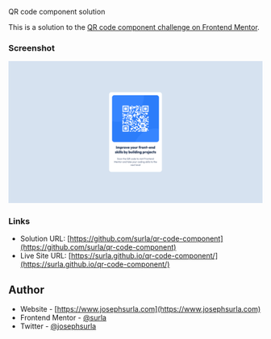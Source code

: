 QR code component solution

This is a solution to the [QR code component challenge on Frontend Mentor](https://www.frontendmentor.io/challenges/qr-code-component-iux_sIO_H).

### Screenshot

![](./screenshot.png)

### Links

- Solution URL: [https://github.com/surla/qr-code-component](https://github.com/surla/qr-code-component)
- Live Site URL: [https://surla.github.io/qr-code-component/](https://surla.github.io/qr-code-component/)

## Author

- Website - [https://www.josephsurla.com](https://www.josephsurla.com)
- Frontend Mentor - [@surla](https://www.frontendmentor.io/profile/surla)
- Twitter - [@josephsurla](https://www.twitter.com/josephsurla)

